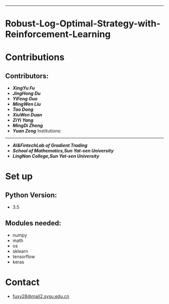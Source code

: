 ***
# Robust-Log-Optimal-Strategy-with-Reinforcement-Learning

Contributions
====
Contributors:
------- 
- ***XingYu Fu***
- ***JingHong Du*** 
- ***YiFeng Guo*** 
- ***MingWen Liu*** 
- ***Tao Dong***
- ***XiuWen Duan***
- ***ZiYi Yang***
- ***MingDi Zheng***
- ***Yuan Zeng***
Institutions: 
------- 
- ***AI&FintechLab of Gradient Trading***
- ***School of Mathematics,Sun Yat-sen University***
- ***LingNan College,Sun Yat-sen University***

Set up
====
Python Version:
------- 
- 3.5

Modules needed:
------- 
- numpy
- math
- os
- sklearn
- tensorflow
- keras      

Contact
====
- fuxy28@mail2.sysu.edu.cn
